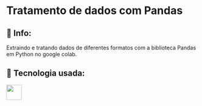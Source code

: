 <h1>Tratamento de dados com Pandas</h1>

<h2>📝 Info:</h2>
<p>Extraindo e tratando dados de diferentes formatos com a biblioteca Pandas em Python no google colab.</p>

## 🚀 Tecnologia usada:
<div>
  <img src="https://github.com/user-attachments/assets/db10b0ed-5802-4bcc-be0d-65b2ffeaf00b" width="40px">
</div>
